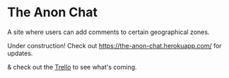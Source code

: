 # The Anon Chat

A site where users can add comments to certain geographical zones.

Under construction!
Check out https://the-anon-chat.herokuapp.com/ for updates.

& check out the [Trello](https://trello.com/b/fBPLaFhH) to see what's coming.
